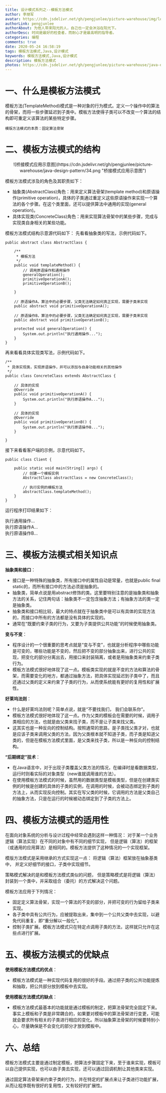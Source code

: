 ```yaml
---
title: 设计模式系列之--模板方法模式
author: 李朋军
avatar: https://cdn.jsdelivr.net/gh/pengjunlee/picture-warehouse/img/logo.jpg
authorLink: pengjunlee
authorAbout: 为他人带来阳光的人，自己也一定会沐浴在阳光下。
authorDesc: 时间是最好的检查者，而耐心才是最高明的指导者。
categories: 编程
comments: true
date: 2020-05-24 16:58:19
tags: 模板方法模式,Java,设计模式
keywords: 模板方法模式,Java,设计模式
description: 模板方法模式
photos: https://cdn.jsdelivr.net/gh/pengjunlee/picture-warehouse/java-design-pattern/design-pattern6.png
---
```

# 一、什么是模板方法模式

模板方法(TemplateMethod)模式是一种对象的行为模式。定义一个操作中的算法的骨架，而将一些步骤延迟到子类中。模板方法使得子类可以不改变一个算法的结构即可重定义该算法的某些特定步骤。

`模版方法模式的本质：固定算法骨架` 

# 二、模板方法模式的结构

<div align=center>![桥接模式应用示意图](https://cdn.jsdelivr.net/gh/pengjunlee/picture-warehouse/java-design-pattern/34.png "桥接模式应用示意图")
<div align=left>

模板方法模式涉及的角色及其职责如下：

+ 抽象类(AbstractClass)角色：用来定义算法骨架(template method)和原语操作(primitive operation)，具体的子类通过重定义这些原语操作来实现一个算法的各个步骤。在这个类里面，还可以提供算法中通用的实现(general operation)。
+ 具体实现类(ConcreteClass)角色：用来实现算法骨架中的某些步骤，完成与实现类自身相关的某些功能。

模板方法模式结构示意源代码如下：
先看看抽象类的写法，示例代码如下。

	public abstract class AbstractClass {
	 
		/**
		 * 模板方法
		 */
		public void templateMethod() {
			// 调用原语操作和通用操作
			generalOperation();
			primitiveOperationA();
			primitiveOperationB();
	 
		}
	 
		// 原语操作A，算法中的必要步骤，父类无法确定如何真正实现，需要子类来实现
		public abstract void primitiveOperationA();
	 
		// 原语操作B，算法中的必要步骤，父类无法确定如何真正实现，需要子类来实现
		public abstract void primitiveOperationB();
	 
		protected void generalOperation() {
			System.out.println("执行通用操作...");
		}
	}

再来看看具体实现类写法，示例代码如下。

	/**
	 * 具体实现类，实现原语操作，并可以添加与自身功能相关的其他操作
	 */
	public class ConcreteClass extends AbstractClass {
	 
		// 具体的实现
		@Override
		public void primitiveOperationA() {
			System.out.println("执行原语操作A...");
		}
	 
		// 具体的实现
		@Override
		public void primitiveOperationB() {
			System.out.println("执行原语操作B...");
		}
	 
	}

接下来看看客户端的示例，示意代码如下。 

	public class Client {
	 
		public static void main(String[] args) {
			// 创建一个模板实例
			AbstractClass abstractClass = new ConcreteClass();
	 
			// 执行实例的模板方法
			abstractClass.templateMethod();
		}
	}

运行程序打印结果如下：  

执行通用操作...  
执行原语操作A...  
执行原语操作B...  

# 三、模板方法模式相关知识点

**抽象类和接口**：

+ 接口是一种特殊的抽象类，所有接口中的属性自动是常量，也就是public final static的，而所有接口中的方法必须是抽象的。
+ 抽象类，简单点说是用abstract修饰的类。这里要特别注意的是抽象类和抽象方法的关系，记住两句话：抽象类不一定包含抽象方法；有抽象方法的类一定是抽象类。
+ 抽象类和接口相比较，最大的特点就在于抽象类中是可以有具体的实现方法的，而接口中所有的方法都是没有具体的实现的。
+ 通常在“既要约束子类的行为，又要为子类提供公共功能”的时候使用抽象类。

**变与不变**：

+ 程序设计的一个很重要的思考点就是“变与不变”，也就是分析程序中哪些功能是可变的，哪些功能是不变的，然后把不变的部分抽象出来，进行公共的实现，把变化的部分分离出去，用接口来封装隔离，或者是用抽象类来约束子类行为。
+ 模板方法模式很好地体现了这一点。模板类实现的就是不变的方法和算法的骨架，而需要变化的地方，都通过抽象方法，把具体实现延迟到子类中了，而且还通过父类的定义来约束了子类的行为，从而使系统能有更好的复用性和扩展性。

**好莱坞法则**：

+ 什么是好莱坞法则呢？简单点说，就是“不要找我们， 我们会联系你”。
+ 模板方法模式很好地体现了这一点。作为父类的模板会在需要的时候，调用子类相应的方法，也就是由父类来找子类，而不是让子类来找父类。
+ 这其实也是一种反向的控制结构。按照通常的思路，是子类找父类才对，也就是应该子类来调用父类的方法，因为父类根本就不知道子类，而子类是知道父类的，但是在模板方法模式里面，是父类来找子类，所以是一种反向的控制结构。

**“后期绑定”技术**：

+ 在Java语言中，对于出现子类覆盖父类方法的情况，在编译时是看数据类型，运行时则看实际的对象类型（new谁就调用谁的方法）。
+ 在使用模板方法模式的时候，虽然用的数据类型是模板类型，但是在创建类实例的时候是创建的具体的子类的实例，在调用的时候，会被动态绑定到子类的方法上，从而实现反向控制。其实在写父类的时候，它调用的方法是父类自己的抽象方法，只是在运行的时候被动态绑定到了子类的方法上。 

# 四、模板方法模式的适用性

在面向对象系统的分析与设计过程中经常会遇到这样一种情况： 对于某一个业务逻辑（算法实现）在不同的对象中有不同的细节实现， 但是逻辑（算法）的框架（或通用的应用算法）是相同的。模板方法提供了这种情况的一个实现框架。

模版方法模式是采用继承的方式实现这一点： 将逻辑（算法）框架放在抽象基类中， 并定义好细节的接口，子类中实现细节。

策略模式解决的是和模板方法模式类似的问题， 但是策略模式是将逻辑（算法）封装到一个类中，并采取组合（委托）的方式解决这个问题。

模板方法应用于下列情况：

+ 固定定义算法骨架，实现一个算法的不变的部分，并把可变的行为留给子类来实现。
+ 各子类中具有公共行为，应被提取出来，集中到一个公共父类中去实现，以避免代码重复，即“重分解以一般化”。
+ 控制子类扩展。模板方法模式只在特定点调用子类的方法，这样就只允许在这些点进行扩展。  

# 五、模板方法模式的优缺点

**使用模板方法模式的优点**：

+ 模板方法模式是一种实现代码复用的很好的手段。通过把子类的公共功能提炼和抽取，把公共部分放到模板中去实现。

**使用模板方法模式的缺点**：

+ 模板方法模式最基本的功能就是通过模板的制定，把算法骨架完全固定下来。事实上模板和子类是非常耦合的，如果要对模板中的算法骨架进行变更，可能就会要求所有相关的子类进行相应的变化。所以抽象算法骨架的时候要特别小心，尽量确保是不会变化的部分才放到模板中。 

# 六、总结

模板方法模式主要是通过制定模板，把算法步骤固定下来，至于谁来实现，模板可以自己提供实现，也可以由子类去实现，还可以通过回调机制让其他类来实现。

通过固定算法骨架来约束子类的行为，并在特定的扩展点来让子类进行功能扩展，从而让程序既有很好的复用性，又有较好的扩展性。 